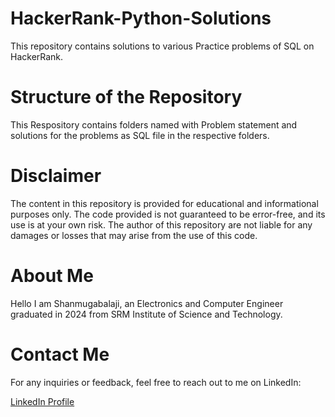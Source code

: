 # HackerRank-Python-Solutions
This repository contains solutions to various Practice problems of SQL on HackerRank.

# Structure of the Repository
This Respository contains folders named with Problem statement and solutions for the problems as SQL file in the respective folders.

# Disclaimer
The content in this repository is provided for educational and informational purposes only. The code provided is not guaranteed to be error-free, and its use is at your own risk. The author of this repository are not liable for any damages or losses that may arise from the use of this code.

# About Me
Hello I am Shanmugabalaji, an Electronics and Computer Engineer graduated in 2024 from SRM Institute of Science and Technology.

# Contact Me
For any inquiries or feedback, feel free to reach out to me on LinkedIn:

[LinkedIn Profile](https://www.linkedin.com/in/shanmugabalaji)
